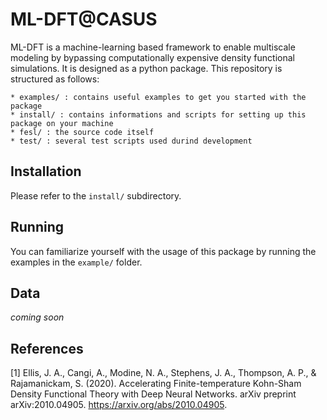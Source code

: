 # ML-DFT@CASUS

ML-DFT is a machine-learning based framework to enable multiscale modeling by bypassing computationally expensive density functional simulations. It is designed as a python package. This repository is structured as follows:

    * examples/ : contains useful examples to get you started with the package
    * install/ : contains informations and scripts for setting up this package on your machine
    * fesl/ : the source code itself
    * test/ : several test scripts used durind development

## Installation

Please refer to the `install/` subdirectory.

## Running

You can familiarize yourself with the usage of this package by running the examples in the ```example/``` folder.

## Data

*coming soon*

## References

[1] Ellis, J. A., Cangi, A., Modine, N. A., Stephens, J. A., Thompson, A. P., & Rajamanickam, S. (2020). Accelerating Finite-temperature Kohn-Sham Density Functional Theory with Deep Neural Networks. arXiv preprint arXiv:2010.04905. https://arxiv.org/abs/2010.04905.
